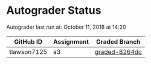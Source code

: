 # Autograder Status
Autograder last run at: October 11, 2018 at 14:20

| GitHub ID | Assignment | Graded Branch |
|-----------|------------|---------------|
| tlawson7125 | a3 | [graded-8264dc](https://github.com/Fall2018COMP401-001/a3-tlawson7125/tree/graded-8264dc) | 
